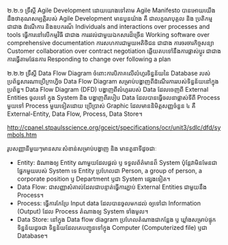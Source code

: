 ២.២.១ ទ្រឹស្តី Agile Development
ដោយយោងទៅតាម Agile Manifesto បានអោយយើង​ដឹង​ថា​គុណសម្បតិ្តរបស់ Agile Development មានបួនយ៉ាង គឺ
ជាលក្ខណបុគ្គល និង ប្រតិកម្ម ជាជាង ដំណើការ និង​ឧបករណ៏
Individuals and interactions over processes and tools
ធ្វើការនៅលើកម្មវិធី ជាជាង ការរវល់ជាមួយឯកសារដ៏ច្រើន
Working software over comprehensive documentation
ការសហការជាមួយអតិថិជន ជាជាង ការចរចារកិច្ចសន្យា
Customer collaboration over contract negotiation
ឆ្លើយតបទៅនឹងការផ្លាស់ប្តូរ ជាជាង ការធ្វើតាមផែនការ
Responding to change over following a plan

២.២.២ ទ្រឹស្ដី Data Flow Diagram
ចំពោះការបិភាគលើលំហូរទិន្នន័យនៃ Database របស់ប្រព័ន្ធសារណាប្រើក្រាហ្វិច Data Flow Diagram សម្រាប់បង្ហាញពីដំណើរការរបស់ទិន្នន័យនៅក្នុងប្រព័ន្ធ។
Data Flow Diagram (DFD) បង្ហាញពីលំហូររបស់ Data ដែលចេញពី External Entities ចូលទៅ ក្នុង System និង បង្ហាញពីរបៀប Data ដែលបានធ្វើចលនាផ្លាស់ទីពី Process មួយទៅ Process មួយទៀតដោយ ប្រើប្រាស់ Graphic ដែលមាននិមិត្តសញ្ញចំនួន ៤ គឺ External-Entity, Data Flow, Process, Data Store។

http://cpanel.stpaulsscience.org/gceict/specifications/ocr/unit3/sdlc/dfd/symbols.htm

រូបសញ្ញានីមួយៗមានសារៈសំខាន់សម្រាប់បង្ហាញ និង មានតួនាទីដូចជាៈ
-	Entity: ដំណាងឲ្យ Entity ណាមួយដែលផ្ដល់ ឫ ទទួលព័ត៌មានព៏ System ប៉ុន្តែវាមិនមែនជាផ្នែកមួយរបស់ System ទេ Entity ប្រហែលជា Person, a group of person, a corporate position ឫ Department ឫជា System ផ្សេងទៀត។
-	Data Flow: ជាសញ្ញាសំគាល់ដែលជាបន្ទាត់ធ្វើការភ្ជាប់ External Entities ជាមួយនឹង Process។
-	Process: ធ្វើការកែប្រែ Input data ដែលបានចូលមកដល់ ឲ្យទៅជា Information (Output) ដែល Process តំណាងឲ្យ System ទាំងមូល។
-	Data Store: នៅក្នុង Data flow diagram ប្រហែលតំណាងជាកន្លែង ឫ ឃ្លាំងសម្រាប់ផ្ទុកទិន្នន័យដូចជា ទិន្នន័យដែលគេបញ្ជូនទៅក្នុង Computer (Computerized file) ឫជា Database។
